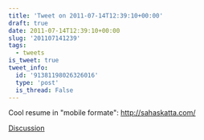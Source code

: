 ```yaml
---
title: 'Tweet on 2011-07-14T12:39:10+00:00'
draft: true
date: 2011-07-14T12:39:10+00:00
slug: '201107141239'
tags:
  - tweets
is_tweet: true
tweet_info:
  id: '91381198026326016'
  type: 'post'
  is_thread: False
---
```




Cool resume in "mobile formate": <http://sahaskatta.com/>

[Discussion](https://x.com/sytelus/status/91381198026326016)
